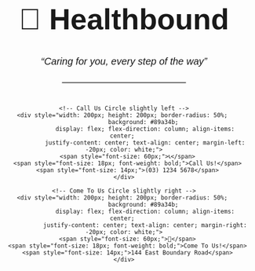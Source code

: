 <!DOCTYPE html>
<html lang="en">
<head>
  <meta charset="UTF-8">
  <title>Healthbound Family Practice</title>
</head>
<body style="font-family: Arial, sans-serif; text-align: center; margin-top: 50px;">

  <h1 style="font-size: 60px;">🏥 Healthbound</h1>
  <p style="font-size: 20px; font-style: italic; margin-top: 5px;">“Caring for you, every step of the way”</p>

  <hr style="width: 50%; margin: 30px auto; border: 1px solid #ccc;">

  <div style="display: flex; justify-content: center; align-items: center; gap: 80px;">

    <!-- Call Us Circle slightly left -->
    <div style="width: 200px; height: 200px; border-radius: 50%; 
                background: #89a34b; 
                display: flex; flex-direction: column; align-items: center; 
                justify-content: center; text-align: center; margin-left: -20px; color: white;">
      <span style="font-size: 60px;">📞</span>
      <span style="font-size: 18px; font-weight: bold;">Call Us!</span>
      <span style="font-size: 14px;">(03) 1234 5678</span>
    </div>

    <!-- Come To Us Circle slightly right -->
    <div style="width: 200px; height: 200px; border-radius: 50%; 
                background: #89a34b; 
                display: flex; flex-direction: column; align-items: center; 
                justify-content: center; text-align: center; margin-right: -20px; color: white;">
      <span style="font-size: 60px;">🏥</span>
      <span style="font-size: 18px; font-weight: bold;">Come To Us!</span>
      <span style="font-size: 14px;">144 East Boundary Road</span>
    </div>

  </div>

</body>
</html>
